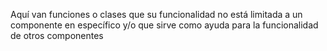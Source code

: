 Aquí van funciones o clases que su funcionalidad no está limitada a un componente en específico 
y/o que sirve como ayuda para la funcionalidad de otros componentes